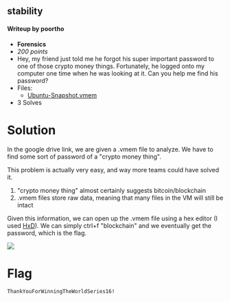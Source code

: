 ## stability

#### Writeup by poortho
* **Forensics**
* *200 points*
* Hey, my friend just told me he forgot his super important password to one of those crypto money things. Fortunately, he logged onto my computer one time when he was looking at it. Can you help me find his password?
* Files:
  * [Ubuntu-Snapshot.vmem](https://drive.google.com/file/d/0B42xuEQ8CPHjR1NtbnlYMHBKazg/view)
* 3 Solves

# Solution

In the google drive link, we are given a .vmem file to analyze. We have to find some sort of password of a "crypto money thing".

This problem is actually very easy, and way more teams could have solved it.

1. "crypto money thing" almost certainly suggests bitcoin/blockchain
2. .vmem files store raw data, meaning that many files in the VM will still be intact

Given this information, we can open up the .vmem file using a hex editor (I used [HxD](https://mh-nexus.de/en/hxd/)). We can simply ctrl+f "blockchain" and we eventually get the password, which is the flag.

![](https://github.com/hgarrereyn/Th3g3ntl3man-CTF-Writeups/blob/53ee63b2d47c9497d05fdc8b0109c76d9c01241e/2017/UIUCTF/problems/Forensics/stability/screenshot.png?raw=true)

# Flag

`ThankYouForWinningTheWorldSeries16!`
